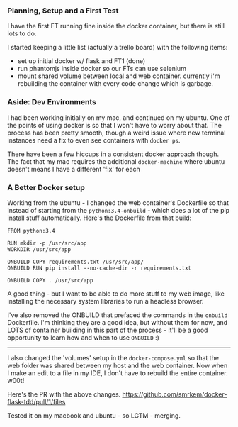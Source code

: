 ### Planning, Setup and a First Test
I have the first FT running fine inside the docker container, but there is still lots to do.

I started keeping a little list (actually a trello board) with the following items:
- set up initial docker w/ flask and FT1 (done)
- run phantomjs inside docker so our FTs can use selenium
- mount shared volume between local and web container. currently i'm rebuilding the container with every code change which is garbage.

### Aside: Dev Environments

I had been working initially on my mac, and continued on my ubuntu. One of the points of using docker is so that I won't have to
worry about that. The process has been pretty smooth, though a weird issue where new terminal instances need a fix to even
see containers with `docker ps`.

There have been a few hiccups in a consistent docker approach though. The fact that my mac requires the
additional `docker-machine` where ubuntu doesn't means I have a different 'fix' for each

### A Better Docker setup

Working from the ubuntu - I changed the web container's Dockerfile so that instead of starting from the
`python:3.4-onbuild` - which does a lot of the pip install stuff automatically. Here's the Dockerfile from that build:
 ```
 FROM python:3.4

RUN mkdir -p /usr/src/app
WORKDIR /usr/src/app

ONBUILD COPY requirements.txt /usr/src/app/
ONBUILD RUN pip install --no-cache-dir -r requirements.txt

ONBUILD COPY . /usr/src/app
```

A good thing - but I want to be able
to do more stuff to my web image, like installing the necessary system libraries to run a headless browser.

I've also removed the ONBUILD that prefaced the commands in the `onbuild` Dockerfile. I'm thinking they are a good idea,
but without them for now, and LOTS of container building in this part of the process - it'll be a good opportunity
to learn how and when to use `ONBUILD` :)

***

I also changed the 'volumes' setup in the `docker-compose.yml` so that the web folder was shared between
my host and the web container. Now when I make an edit to a file in my IDE, I don't have to rebuild the
entire container. w00t!

Here's the PR with the above changes.
https://github.com/smrkem/docker-flask-tdd/pull/1/files

Tested it on my macbook and ubuntu - so LGTM - merging.
